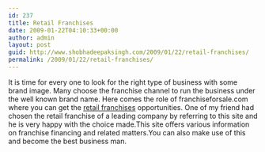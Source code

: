 ```yaml
---
id: 237
title: Retail Franchises
date: 2009-01-22T04:10:33+00:00
author: admin
layout: post
guid: http://www.shobhadeepaksingh.com/2009/01/22/retail-franchises/
permalink: /2009/01/22/retail-franchises/
---
```

It is time for every one to look for the right type of business with some brand image. Many choose the franchise channel to run the business under the well known brand name. Here comes the role of franchiseforsale.com where you can get the [retail franchises](http://www.franchiseforsale.com/) opportunities. One of my friend had chosen the retail franchise of a leading company by referring to this site and he is very happy with the choice made.This site offers various information on franchise financing and related matters.You can also make use of this and become the best business man.